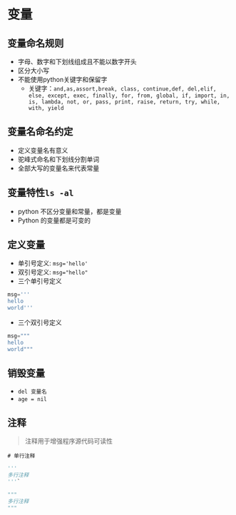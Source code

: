 # 变量

## 变量命名规则

- 字母、数字和下划线组成且不能以数字开头
- 区分大小写
- 不能使用python关键字和保留字
  - 关键字：`and,as,assort,break, class, continue,def, del,elif, else, except, exec, finally, for, from, global, if, import, in, is, lambda, not, or, pass, print, raise, return, try, while, with, yield`

## 变量名命名约定

- 定义变量名有意义
- 驼峰式命名和下划线分割单词
- 全部大写的变量名来代表常量

## 变量特性`ls -al`

- python 不区分变量和常量，都是变量
- Python 的变量都是可变的

## 定义变量

- 单引号定义: `msg='hello'`
- 双引号定义: `msg="hello"`
- 三个单引号定义

```py
msg='''
hello
world'''
```

- 三个双引号定义

```py
msg="""
hello
world"""
```

## 销毁变量

- `del 变量名`
- `age = nil`

## 注释

> 注释用于增强程序源代码可读性

`# 单行注释`

``` Python
'''
多行注释
'''`

"""
多行注释
"""
```